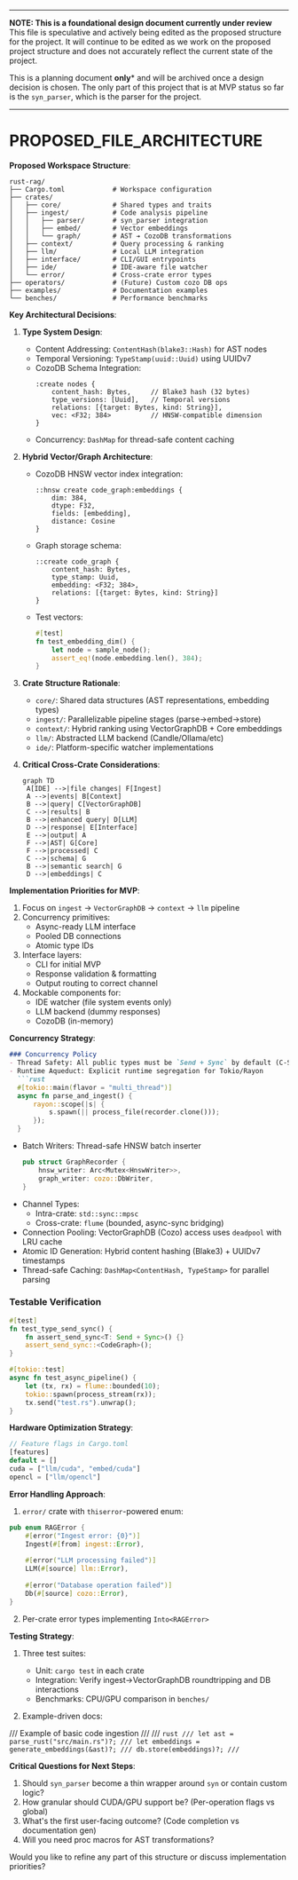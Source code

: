 
-----

**NOTE: This is a foundational design document currently under review**
This file is speculative and actively being edited as the proposed
structure for the project. It will continue to be edited as we work on the
proposed project structure and does not accurately reflect the current state of
the project.

This is a planning document **only*** and will be archived once a design
decision is chosen. The only part of this project that is at MVP status so far
is the `syn_parser`, which is the parser for the project.

-----

# PROPOSED_FILE_ARCHITECTURE

**Proposed Workspace Structure**:
```
rust-rag/
├── Cargo.toml            # Workspace configuration
├── crates/
│   ├── core/             # Shared types and traits
│   ├── ingest/           # Code analysis pipeline
│   │   ├── parser/       # syn_parser integration
│   │   ├── embed/        # Vector embeddings 
│   │   └── graph/        # AST ➔ CozoDB transformations
│   ├── context/          # Query processing & ranking
│   ├── llm/              # Local LLM integration
│   ├── interface/        # CLI/GUI entrypoints
│   ├── ide/              # IDE-aware file watcher
│   └── error/            # Cross-crate error types
├── operators/            # (Future) Custom cozo DB ops
├── examples/             # Documentation examples
└── benches/              # Performance benchmarks
```

**Key Architectural Decisions**:

1. **Type System Design**:
   - Content Addressing: `ContentHash(blake3::Hash)` for AST nodes
   - Temporal Versioning: `TypeStamp(uuid::Uuid)` using UUIDv7
   - CozoDB Schema Integration:
     ```cozo
     :create nodes {
         content_hash: Bytes,     // Blake3 hash (32 bytes)
         type_versions: [Uuid],   // Temporal versions
         relations: [{target: Bytes, kind: String}],
         vec: <F32; 384>          // HNSW-compatible dimension
     }
     ```
   - Concurrency: `DashMap` for thread-safe content caching

2. **Hybrid Vector/Graph Architecture**:
   - CozoDB HNSW vector index integration:
     ```cozo
     ::hnsw create code_graph:embeddings {
         dim: 384,
         dtype: F32,
         fields: [embedding],
         distance: Cosine
     }
     ```
   - Graph storage schema:
     ```cozo
     ::create code_graph {
         content_hash: Bytes, 
         type_stamp: Uuid,
         embedding: <F32; 384>,
         relations: [{target: Bytes, kind: String}]
     }
     ```
   - Test vectors:
     ```rust
     #[test]
     fn test_embedding_dim() {
         let node = sample_node();
         assert_eq!(node.embedding.len(), 384);
     }
     ```

3. **Crate Structure Rationale**:
   - `core/`: Shared data structures (AST representations, embedding types)
   - `ingest/`: Parallelizable pipeline stages (parse→embed→store)
   - `context/`: Hybrid ranking using VectorGraphDB + Core embeddings
   - `llm/`: Abstracted LLM backend (Candle/Ollama/etc)
   - `ide/`: Platform-specific watcher implementations

3. **Critical Cross-Crate Considerations**:
   ```mermaid
   graph TD
    A[IDE] -->|file changes| F[Ingest]
    A -->|events| B[Context]
    B -->|query| C[VectorGraphDB]
    C -->|results| B
    B -->|enhanced query| D[LLM]
    D -->|response| E[Interface]
    E -->|output| A
    F -->|AST| G[Core]
    F -->|processed| C
    C -->|schema| G
    B -->|semantic search| G
    D -->|embeddings| C
   ```

 **Implementation Priorities for MVP**:
1. Focus on `ingest` → `VectorGraphDB` → `context` → `llm` pipeline
2. Concurrency primitives:
   - Async-ready LLM interface
   - Pooled DB connections
   - Atomic type IDs
3. Interface layers:
   - CLI for initial MVP
   - Response validation & formatting
   - Output routing to correct channel
4. Mockable components for:
   - IDE watcher (file system events only)
   - LLM backend (dummy responses)
   - CozoDB (in-memory)

**Concurrency Strategy**:
```markdown
### Concurrency Policy
- Thread Safety: All public types must be `Send + Sync` by default (C-SEND-SYNC)
- Runtime Aqueduct: Explicit runtime segregation for Tokio/Rayon
  ```rust
  #[tokio::main(flavor = "multi_thread")]
  async fn parse_and_ingest() {
      rayon::scope(|s| {
          s.spawn(|| process_file(recorder.clone()));
      });
  }
  ```
- Batch Writers: Thread-safe HNSW batch inserter
  ```rust
  pub struct GraphRecorder {
      hnsw_writer: Arc<Mutex<HnswWriter>>,
      graph_writer: cozo::DbWriter,
  }
  ```
- Channel Types: 
  - Intra-crate: `std::sync::mpsc` 
  - Cross-crate: `flume` (bounded, async-sync bridging)
- Connection Pooling: VectorGraphDB (Cozo) access uses `deadpool` with LRU cache
- Atomic ID Generation: Hybrid content hashing (Blake3) + UUIDv7 timestamps
- Thread-safe Caching: `DashMap<ContentHash, TypeStamp>` for parallel parsing

### Testable Verification
```rust
#[test]
fn test_type_send_sync() {
    fn assert_send_sync<T: Send + Sync>() {}
    assert_send_sync::<CodeGraph>();
}

#[tokio::test]
async fn test_async_pipeline() {
    let (tx, rx) = flume::bounded(10);
    tokio::spawn(process_stream(rx));
    tx.send("test.rs").unwrap();
}
```

**Hardware Optimization Strategy**:
```rust
// Feature flags in Cargo.toml
[features]
default = []
cuda = ["llm/cuda", "embed/cuda"]
opencl = ["llm/opencl"]
```

**Error Handling Approach**:
1. `error/` crate with `thiserror`-powered enum:
```rust
pub enum RAGError {
    #[error("Ingest error: {0}")]
    Ingest(#[from] ingest::Error),
    
    #[error("LLM processing failed")]
    LLM(#[source] llm::Error),
    
    #[error("Database operation failed")]
    Db(#[source] cozo::Error),
}
```

2. Per-crate error types implementing `Into<RAGError>`

**Testing Strategy**:
1. Three test suites:
   - Unit: `cargo test` in each crate
   - Integration: Verify ingest→VectorGraphDB roundtripping and DB interactions
   - Benchmarks: CPU/GPU comparison in `benches/`
   
2. Example-driven docs:

/// Example of basic code ingestion
/// 
/// ```rust
/// let ast = parse_rust("src/main.rs")?;
/// let embeddings = generate_embeddings(&ast)?;
/// db.store(embeddings)?;
/// ```

**Critical Questions for Next Steps**:
1. Should `syn_parser` become a thin wrapper around `syn` or contain custom logic?
2. How granular should CUDA/GPU support be? (Per-operation flags vs global)
3. What's the first user-facing outcome? (Code completion vs documentation gen)
4. Will you need proc macros for AST transformations?

Would you like to refine any part of this structure or discuss implementation priorities?
```
